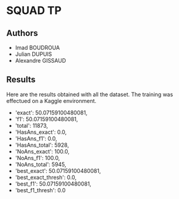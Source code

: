 # SQUAD TP
## Authors 

- Imad BOUDROUA
- Julian DUPUIS
- Alexandre GISSAUD

## Results

Here are the results obtained with all the dataset. The training was effectued on a Kaggle environment.

 - 'exact': 50.07159100480081,
 - 'f1': 50.07159100480081,
 - 'total': 11873,
 - 'HasAns_exact': 0.0,
 - 'HasAns_f1': 0.0,
 - 'HasAns_total': 5928,
 - 'NoAns_exact': 100.0,
 - 'NoAns_f1': 100.0,
 - 'NoAns_total': 5945,
 - 'best_exact': 50.07159100480081,
 - 'best_exact_thresh': 0.0,
 - 'best_f1': 50.07159100480081,
 - 'best_f1_thresh': 0.0